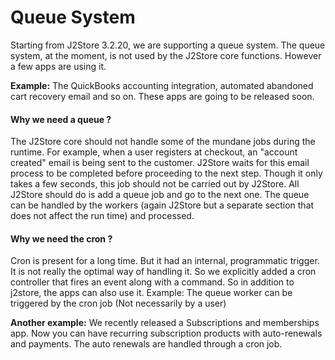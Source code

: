 # Queue System

Starting from J2Store 3.2.20, we are supporting a queue system. The queue system, at the moment, is not used by the J2Store core functions.
However a few apps are using it. 

**Example:** The QuickBooks accounting integration,  automated abandoned cart recovery email and so on. These apps are going to be released soon.

#### Why we need a queue ?

The J2Store core should not handle some of the mundane jobs during the runtime. For example, when a user registers at checkout, an "account created" email is being sent to the customer. J2Store waits for this email process to be completed before proceeding to the next step. Though it only takes a few seconds, this job should not be carried out by J2Store. All J2Store should do is add a queue job and go to the next one. 
The queue can be handled by the workers (again J2Store but a separate section that does not affect the run time) and processed. 

#### Why we need the cron ?
Cron is present for a long time. But it had an internal, programmatic trigger. It is not really the optimal way of handling it. 
So we explicitly added a cron controller that fires an event along with a command. So in addition to j2store, the apps can also use it.
Example: The queue worker can be triggered by the cron job (Not necessarily by a user)

**Another example:** We recently released a Subscriptions and memberships app. Now you can have recurring subscription products with auto-renewals and payments. The auto renewals are handled through a cron job.